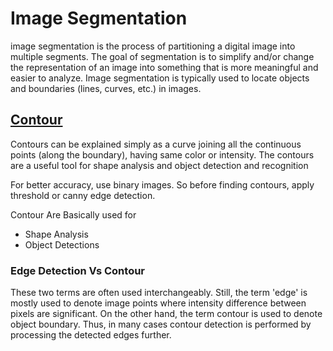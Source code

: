 # Image Segmentation

image segmentation is the process of partitioning a digital image into multiple segments. The goal of segmentation is to simplify and/or change the representation of an image into something that is more meaningful and easier to analyze.
Image segmentation is typically used to locate objects and boundaries (lines, curves, etc.) in images.

## [Contour](https://docs.opencv.org/3.3.1/d4/d73/tutorial_py_contours_begin.html)
Contours can be explained simply as a curve joining all the continuous points (along the boundary), having same color or intensity. The contours are a useful tool for shape analysis and object detection and recognition

For better accuracy, use binary images. So before finding contours, apply threshold or canny edge detection.

Contour Are Basically used for
- Shape Analysis
- Object Detections


### Edge Detection Vs Contour

These two terms are often used interchangeably. Still, the term 'edge' is mostly used to denote image points where intensity difference between pixels are significant. On the other hand, the term contour is used to denote object boundary. Thus, in many cases contour detection is performed  by processing the detected edges further.

